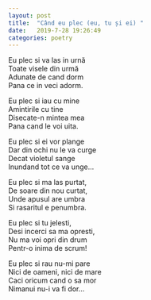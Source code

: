 ```yaml
---
layout: post
title:  "Când eu plec (eu, tu și ei) "
date:   2019-7-28 19:26:49
categories: poetry
---
```


Eu plec si va las in urnă <br />
Toate visele din urmă <br />
Adunate de cand dorm <br />
Pana ce in veci adorm. <br />

Eu plec si iau cu mine <br />
Amintirile cu tine <br />
Disecate-n mintea mea <br />
Pana cand le voi uita. <br />

Eu plec si ei vor plange <br />
Dar din ochi nu le va curge <br />
Decat violetul sange <br />
Inundand tot ce va unge... <br />

Eu plec si ma las purtat, <br />
De soare din nou curtat, <br />
Unde apusul are umbra <br />
Si rasaritul e penumbra. <br />

Eu plec si tu jelesti, <br />
Desi incerci sa ma opresti, <br />
Nu ma voi opri din drum <br />
Pentr-o inima de scrum! <br />

Eu plec si rau nu-mi pare <br />
Nici de oameni, nici de mare <br />
Caci oricum cand o sa mor <br />
Nimanui nu-i va fi dor...



